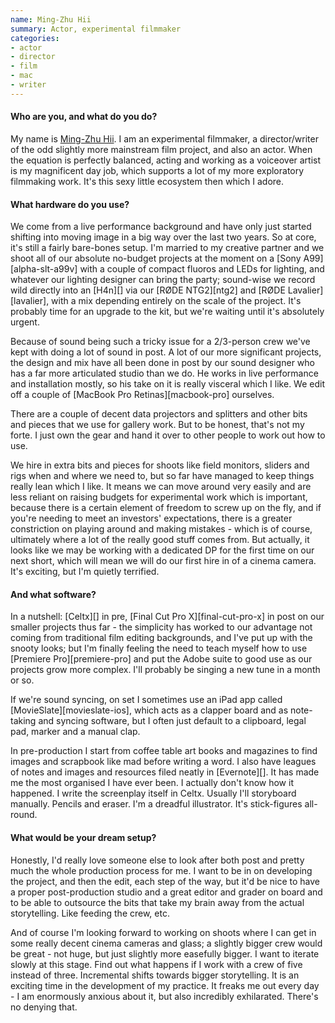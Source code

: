 ```yaml
---
name: Ming-Zhu Hii
summary: Actor, experimental filmmaker
categories:
- actor
- director
- film
- mac
- writer
---
```


#### Who are you, and what do you do?

My name is [Ming-Zhu Hii](http://mingzhuhii.com/ "Ming-Zhu's website."). I am an experimental filmmaker, a director/writer of the odd slightly more mainstream film project, and also an actor. When the equation is perfectly balanced, acting and working as a voiceover artist is my magnificent day job, which supports a lot of my more exploratory filmmaking work. It's this sexy little ecosystem then which I adore.

#### What hardware do you use?

We come from a live performance background and have only just started shifting into moving image in a big way over the last two years. So at core, it's still a fairly bare-bones setup. I'm married to my creative partner and we shoot all of our absolute no-budget projects at the moment on a [Sony A99][alpha-slt-a99v] with a couple of compact fluoros and LEDs for lighting, and whatever our lighting designer can bring the party; sound-wise we record wild directly into an [H4n][] via our [RØDE NTG2][ntg2] and [RØDE Lavalier][lavalier], with a mix depending entirely on the scale of the project. It's probably time for an upgrade to the kit, but we're waiting until it's absolutely urgent.

Because of sound being such a tricky issue for a 2/3-person crew we've kept with doing a lot of sound in post. A lot of our more significant projects, the design and mix have all been done in post by our sound designer who has a far more articulated studio than we do. He works in live performance and installation mostly, so his take on it is really visceral which I like. We edit off a couple of [MacBook Pro Retinas][macbook-pro] ourselves.

There are a couple of decent data projectors and splitters and other bits and pieces that we use for gallery work. But to be honest, that's not my forte. I just own the gear and hand it over to other people to work out how to use. 

We hire in extra bits and pieces for shoots like field monitors, sliders and rigs when and where we need to, but so far have managed to keep things really lean which I like. It means we can move around very easily and are less reliant on raising budgets for experimental work which is important, because there is a certain element of freedom to screw up on the fly, and if you're needing to meet an investors' expectations, there is a greater constriction on playing around and making mistakes - which is of course, ultimately where a lot of the really good stuff comes from. But actually, it looks like we may be working with a dedicated DP for the first time on our next short, which will mean we will do our first hire in of a cinema camera. It's exciting, but I'm quietly terrified.

#### And what software?

In a nutshell: [Celtx][] in pre, [Final Cut Pro X][final-cut-pro-x] in post on our smaller projects thus far - the simplicity has worked to our advantage not coming from traditional film editing backgrounds, and I've put up with the snooty looks; but I'm finally feeling the need to teach myself how to use [Premiere Pro][premiere-pro] and put the Adobe suite to good use as our projects grow more complex. I'll probably be singing a new tune in a month or so.

If we're sound syncing, on set I sometimes use an iPad app called [MovieSlate][movieslate-ios], which acts as a clapper board and as note-taking and syncing software, but I often just default to a clipboard, legal pad, marker and a manual clap. 

In pre-production I start from coffee table art books and magazines to find images and scrapbook like mad before writing a word. I also have leagues of notes and images and resources filed neatly in [Evernote][]. It has made me the most organised I have ever been. I actually don't know how it happened. I write the screenplay itself in Celtx. Usually I'll storyboard manually. Pencils and eraser. I'm a dreadful illustrator. It's stick-figures all-round.

#### What would be your dream setup?

Honestly, I'd really love someone else to look after both post and pretty much the whole production process for me. I want to be in on developing the project, and then the edit, each step of the way, but it'd be nice to have a proper post-production studio and a great editor and grader on board and to be able to outsource the bits that take my brain away from the actual storytelling. Like feeding the crew, etc. 

And of course I'm looking forward to working on shoots where I can get in some really decent cinema cameras and glass; a slightly bigger crew would be great - not huge, but just slightly more easefully bigger. I want to iterate slowly at this stage. Find out what happens if I work with a crew of five instead of three. Incremental shifts towards bigger storytelling. It is an exciting time in the development of my practice. It freaks me out every day - I am enormously anxious about it, but also incredibly exhilarated. There's no denying that.